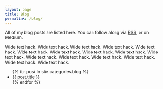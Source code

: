 ```yaml
---
layout: page
title: Blog
permalink: /blog/
---
```

All of my blog posts are listed here. You can follow along via [RSS](../blogfeed.xml "Blog feed"), or on Medium.

Wide text hack. Wide text hack. Wide text hack. Wide text hack. Wide text hack. Wide text hack. Wide text hack. Wide text hack. Wide text hack. Wide text hack. Wide text hack. Wide text hack. Wide text hack. Wide text hack. Wide text hack. Wide text hack. 

<div class="page-content">
<div class="mdl-grid">
	<ul>
	  {% for post in site.categories.blog %}
		<li>
		  <a href="{{ post.url }}">{{ post.title }}</a>
		</li>
	  {% endfor %}
	</ul>
</div>
</div>
